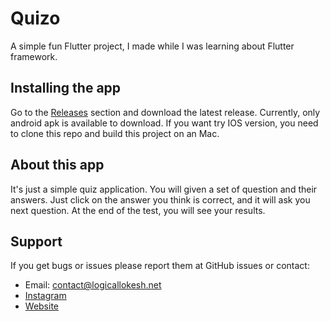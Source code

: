 # Quizo

A simple fun Flutter project, I made while I was learning about Flutter framework.

## Installing the app

Go to the [Releases](https://github.com/LogicalLokesh/Quizo/releases) section
and download the latest release.
Currently, only android apk is available to download. If you
want try IOS version, you need to clone this repo and build this project
on an Mac.

## About this app

It's just a simple quiz application. You will given a set of question and their
answers. Just click on the answer you think is correct, and it will ask you next question.
At the end of the test, you will see your results.

## Support

If you get bugs or issues please report them at GitHub issues or contact:

- Email: contact@logicallokesh.net
- [Instagram](https://instagram.com/LogicalLokesh)
- [Website](https://logicallokesh.net/contact)
